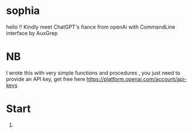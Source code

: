 # sophia
hello !! Kindly meet ChatGPT's fiance from openAi with CommandLine interface by AuxGrep

# NB
I wrote this with very simple functions and procedures , you just need to provide an API key, get free here https://platform.openai.com/account/api-keys

# Start 
1. ``` sudo pip3 install -r requirements.txt '''

